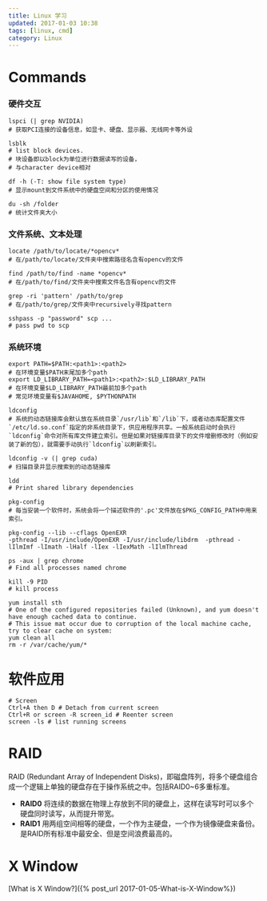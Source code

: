 ```yaml
---
title: Linux 学习
updated: 2017-01-03 10:38
tags: [linux, cmd]
category: Linux
---
```


# Commands
### 硬件交互

```
lspci (| grep NVIDIA)
# 获取PCI连接的设备信息，如显卡、硬盘、显示器、无线网卡等外设
```

```
lsblk
# list block devices.
# 块设备即以block为单位进行数据读写的设备，
# 与character device相对
```

```
df -h (-T: show file system type)
# 显示mount到文件系统中的硬盘空间和分区的使用情况
```

```
du -sh /folder
# 统计文件夹大小
```

### 文件系统、文本处理

```
locate /path/to/locate/*opencv*
# 在/path/to/locate/文件夹中搜索路径名含有opencv的文件
```

```
find /path/to/find -name *opencv*
# 在/path/to/find/文件夹中搜索文件名含有opencv的文件
```

```
grep -ri 'pattern' /path/to/grep
# 在/path/to/grep/文件夹中recursively寻找pattern
```

```
sshpass -p "password" scp ...
# pass pwd to scp
```

### 系统环境

```
export PATH=$PATH:<path1>:<path2>
# 在环境变量$PATH末尾加多个path
export LD_LIBRARY_PATH=<path1>:<path2>:$LD_LIBRARY_PATH
# 在环境变量$LD_LIBRARY_PATH最前加多个path
# 常见环境变量有$JAVAHOME, $PYTHONPATH
```

```
ldconfig
# 系统的动态链接库会默认放在系统目录`/usr/lib`和`/lib`下，或者动态库配置文件`/etc/ld.so.conf`指定的非系统目录下，供应用程序共享。一般系统启动时会执行`ldconfig`命令对所有库文件建立索引。但是如果对链接库目录下的文件增删修改时（例如安装了新的包），就需要手动执行`ldconfig`以刷新索引。

ldconfig -v (| grep cuda)
# 扫描目录并显示搜索到的动态链接库

ldd
# Print shared library dependencies
```

```
pkg-config
# 每当安装一个软件时，系统会将一个描述软件的'.pc'文件放在$PKG_CONFIG_PATH中用来索引。

pkg-config --lib --cflags OpenEXR
-pthread -I/usr/include/OpenEXR -I/usr/include/libdrm  -pthread -lIlmImf -lImath -lHalf -lIex -lIexMath -lIlmThread
```

```
ps -aux | grep chrome
# Find all processes named chrome

kill -9 PID
# kill process
```

```
yum install sth
# One of the configured repositories failed (Unknown), and yum doesn't have enough cached data to continue.
# This issue mat occur due to corruption of the local machine cache, try to clear cache on system:
yum clean all
rm -r /var/cache/yum/*
```

# 软件应用

```
# Screen
Ctrl+A then D # Detach from current screen
Ctrl+R or screen -R screen_id # Reenter screen
screen -ls # list running screens
```

# RAID

RAID (Redundant Array of Independent Disks)，即磁盘阵列，将多个硬盘组合成一个逻辑上单独的硬盘存在于操作系统之中。包括RAID0~6多重标准。
* **RAID0** 将连续的数据在物理上存放到不同的硬盘上，这样在读写时可以多个硬盘同时读写，从而提升带宽。
* **RAID1** 用两组空间相等的硬盘，一个作为主硬盘，一个作为镜像硬盘来备份。是RAID所有标准中最安全、但是空间浪费最高的。

# X Window

[What is X Window?]({% post_url 2017-01-05-What-is-X-Window%})

